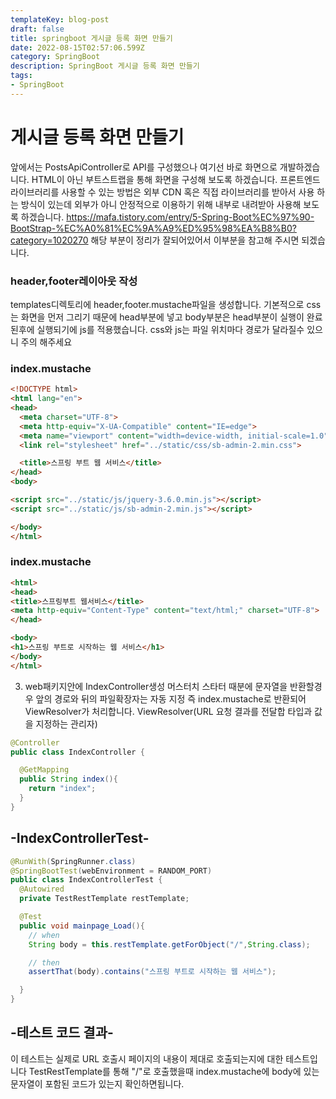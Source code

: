 ```yaml
---
templateKey: blog-post
draft: false
title: springboot 게시글 등록 화면 만들기
date: 2022-08-15T02:57:06.599Z
category: SpringBoot
description: SpringBoot 게시글 등록 화면 만들기
tags: 
- SpringBoot
---
```

# **게시글 등록 화면 만들기**
앞에서는 PostsApiController로 API를 구성했으나 여기선 바로 화면으로 개발하겠습니다.
HTML이 아닌 부트스트랩을 통해 화면을 구성해 보도록 하겠습니다. 프론트엔드 라이브러리를 사용할 수 있는 방법은 외부 CDN 혹은 직접 라이브러리를 받아서 사용 하는 방식이 있는데
외부가 아니 안정적으로 이용하기 위해 내부로 내려받아 사용해 보도록 하겠습니다.
https://mafa.tistory.com/entry/5-Spring-Boot%EC%97%90-BootStrap-%EC%A0%81%EC%9A%A9%ED%95%98%EA%B8%B0?category=1020270 해당 부분이 정리가 잘되어있어서 이부분을 참고해 주시면 되겠습니다.


### **header,footer레이아웃 작성**
templates디렉토리에 header,footer.mustache파일을 생성합니다.
기본적으로 css는 화면을 먼저 그리기 때문에 head부분에 넣고 body부분은 head부분이 실행이 완료된후에 실행되기에 js를 적용했습니다.
css와 js는 파일 위치마다 경로가 달라질수 있으니 주의 해주세요

### **index.mustache**
```html
<!DOCTYPE html>
<html lang="en">
<head>
  <meta charset="UTF-8">
  <meta http-equiv="X-UA-Compatible" content="IE=edge">
  <meta name="viewport" content="width=device-width, initial-scale=1.0">
  <link rel="stylesheet" href="../static/css/sb-admin-2.min.css">

  <title>스프링 부트 웹 서비스</title>
</head>
<body>

<script src="../static/js/jquery-3.6.0.min.js"></script>
<script src="../static/js/sb-admin-2.min.js"></script>

</body>
</html>
```


### **index.mustache**
```html
<html>
<head>
<title>스프링부트 웹서비스</title>
<meta http-equiv="Content-Type" content="text/html;" charset="UTF-8">
</head>

<body>
<h1>스프링 부트로 시작하는 웹 서비스</h1>
</body>
</html>
```
  3. web패키지안에 IndexController생성 머스터치 스타터 때분에 문자열을 반환할경우 앞의 경로와 뒤의 파일확장자는 자동 지정 즉 index.mustache로 반환되어 ViewResolver가 처리합니다. ViewResolver(URL 요청 결과를 전달합 타입과 값을 지정하는 관리자)
```java
@Controller
public class IndexController {

  @GetMapping
  public String index(){
    return "index";
  }
}
```


## **\-IndexControllerTest-**
```java
@RunWith(SpringRunner.class)
@SpringBootTest(webEnvironment = RANDOM_PORT)
public class IndexControllerTest {
  @Autowired
  private TestRestTemplate restTemplate;

  @Test
  public void mainpage_Load(){
    // when
    String body = this.restTemplate.getForObject("/",String.class);

    // then
    assertThat(body).contains("스프링 부트로 시작하는 웹 서비스");

  }
}
```

## **\-테스트 코드 결과-**
이 테스트는 실제로 URL 호출시 페이지의 내용이 제대로 호출되는지에 대한 테스트입니다
TestRestTemplate를 통해 "/"로 호출했을때 index.mustache에 body에 있는 문자열이 포함된 코드가 있는지 확인하면됩니다.